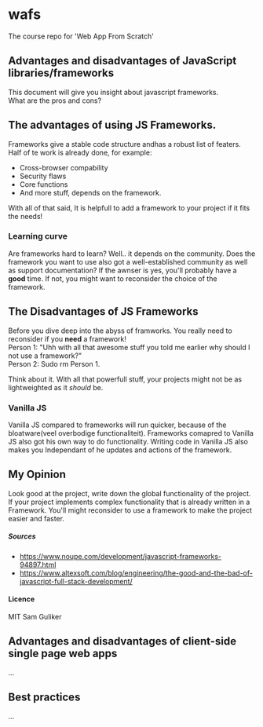 # wafs
The course repo for 'Web App From Scratch'

## Advantages and disadvantages of JavaScript libraries/frameworks
This document will give you insight about javascript frameworks.  
What are the pros and cons?

## The advantages of using JS Frameworks.
Frameworks give a stable code structure andhas a robust list of featers.  
Half of te work is already done, for example:  
* Cross-browser compability
* Security flaws
* Core functions
* And more stuff, depends on the framework.

With all of that said, It is helpfull to add a framework to your project if it fits the needs!

### Learning curve
Are frameworks hard to learn? Well.. it depends on the community.
Does the framework you want to use also got a well-established community as well as support documentation?
If the awnser is yes, you'll probably have a **good** time.
If not, you might want to reconsider the choice of the framework.

## The Disadvantages of JS Frameworks
Before you dive deep into the abyss of framworks. 
You really need to reconsider if you **need** a framework!  
Person 1: "Uhh with all that awesome stuff you told me earlier why should I not use a framework?"  
Person 2: Sudo rm  Person 1.

Think about it. With all that powerfull stuff, your projects might not be as lightweighted as it _should_ be.

### Vanilla JS
Vanilla JS compared to frameworks will run quicker, because of the bloatware(veel overbodige functionaliteit).
Frameworks comapred to Vanilla JS also got his own way to do functionality.
Writing code in Vanilla JS also makes you Independant of he updates and actions of the framework.

## My Opinion
Look good at the project, write down the global functionality of the project.  
If your project implements complex functionality that is already written in a Framework.
You'll might reconsider to use a framework to make the project easier and faster.

##### Sources
* https://www.noupe.com/development/javascript-frameworks-94897.html
* https://www.altexsoft.com/blog/engineering/the-good-and-the-bad-of-javascript-full-stack-development/

#### Licence 
MIT Sam Guliker


## Advantages and disadvantages of client-side single page web apps
...

## Best practices
...
